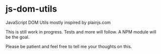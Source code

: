 # js-dom-utils
JavaScript DOM Utils mostly inspired by plainjs.com

This is still work in progress. Tests and more will follow.
A NPM module will be the goal.

Please be patient and feel free to tell me your thoughts on this.
